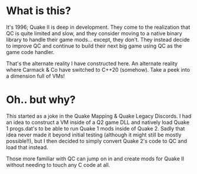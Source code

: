 # What is this?
It's 1996; Quake II is deep in development. They come to the realization that QC is quite limited and slow, and they consider moving to a native binary library to handle their game mods... except, they don't. They instead decide to improve QC and continue to build their next big game using QC as the game code handler.

That's the alternate reality I have constructed here. An alternate reality where Carmack & Co have switched to C++20 (somehow). Take a peek into a dimension full of VMs!

# Oh.. but why?
This started as a joke in the Quake Mapping & Quake Legacy Discords. I had an idea to construct a VM inside of a Q2 game DLL and natively load Quake 1 progs.dat's to be able to run Quake 1 mods inside of Quake 2. Sadly that idea never made it beyond initial testing (although it might still be mostly possible!!), but I then decided to simply convert Quake 2's code to QC and load that instead.

Those more familiar with QC can jump on in and create mods for Quake II without needing to touch any C code at all.
